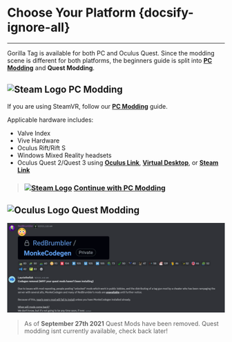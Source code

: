 # Choose Your Platform {docsify-ignore-all}
---

Gorilla Tag is available for both PC and Oculus Quest. Since the modding scene is different for both platforms, the beginners guide is split into [**PC Modding**](pc-guide) and **Quest Modding**.

## ![Steam Logo](https://icongr.am/simple/steam.svg?color=A9A9A9&size=24)&nbsp;PC Modding

If you are using SteamVR, follow our [**PC Modding**](pc-guide) guide.

Applicable hardware includes:

- Valve Index
- Vive Hardware
- Oculus Rift/Rift S
- Windows Mixed Reality headsets
- Oculus Quest 2/Quest 3 using [**Oculus Link**](https://support.oculus.com/444256562873335/), [**Virtual Desktop**](https://www.vrdesktop.net/), or [**Steam Link**](https://www.meta.com/experiences/steam-link/5841245619310585/)

> ### [![Steam Logo](https://icongr.am/simple/steam.svg?color=A9A9A9&size=18.72)](pc-guide)&nbsp;[**Continue with PC Modding**](pc-guide)

## ![Oculus Logo](https://icongr.am/simple/oculus.svg?color=A9A9A9&size=24)&nbsp;Quest Modding

![No More Quest Mods](/docs/files/nomorequestmods.png)

> As of **September 27th 2021** Quest Mods have been removed. Quest modding isnt currently available, check back later!
